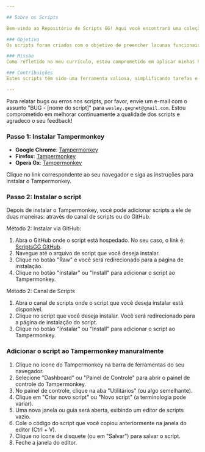 ```yaml
---

## Sobre os Scripts

Bem-vindo ao Repositório de Scripts GG! Aqui você encontrará uma coleção de scripts desenvolvidos para facilitar as atividades do nosso setor. 

### Objetivo
Os scripts foram criados com o objetivo de preencher lacunas funcionais em algumas plataformas da empresa. Utilizando JavaScript puro, muitas das funcionalidades foram implementadas através do Tampermonkey.

### Missão
Como refletido no meu currículo, estou comprometido em aplicar minhas habilidades para melhorar os processos e sistemas existentes. O desenvolvimento desses scripts é um passo concreto nessa direção.

### Contribuições
Estes scripts têm sido uma ferramenta valiosa, simplificando tarefas e aumentando a eficiência no nosso trabalho diário. Estou ciente de que com aprimoramento contínuo das minhas habilidades e conhecimento, posso ir ainda mais longe.

---
```


Para relatar bugs ou erros nos scripts, por favor, envie um e-mail com o assunto "BUG - [nome do script]" para `wesley.gegnet@gmail.com`. Estou comprometido em melhorar continuamente a qualidade dos scripts e agradeco o seu feedback!




### Passo 1: Instalar Tampermonkey

- **Google Chrome**: [Tampermonkey](https://chromewebstore.google.com/detail/tampermonkey/dhdgffkkebhmkfjojejmpbldmpobfkfo?hl=pt-BR)
- **Firefox**: [Tampermonkey](https://addons.mozilla.org/pt-BR/firefox/addon/tampermonkey/)
- **Opera Gx**: [Tampermonkey](https://addons.opera.com/pt-br/extensions/details/tampermonkey-beta/)

Clique no link correspondente ao seu navegador e siga as instruções para instalar o Tampermonkey.

### Passo 2: Instalar o script

Depois de instalar o Tampermonkey, você pode adicionar scripts a ele de duas maneiras: através do canal de scripts ou do GitHub.

Método 2: Instalar via GitHub:
1. Abra o GitHub onde o script está hospedado. No seu caso, o link é: [ScriptsGG GitHub](https://github.com/wrGGsiq/scriptsGG).
2. Navegue até o arquivo de script que você deseja instalar.
3. Clique no botão "Raw" e você será redirecionado para a página de instalação.
4. Clique no botão "Instalar" ou "Install" para adicionar o script ao Tampermonkey.

Método 2: Canal de Scripts
1. Abra o canal de scripts onde o script que você deseja instalar está disponível.
2. Clique no script que você deseja instalar. Você será redirecionado para a página de instalação do script.
3. Clique no botão "Instalar" ou "Install" para adicionar o script ao Tampermonkey.


### Adicionar o script ao Tampermonkey manuralmente

1. Clique no ícone do Tampermonkey na barra de ferramentas do seu navegador.
2. Selecione "Dashboard" ou "Painel de Controle" para abrir o painel de controle do Tampermonkey.
3. No painel de controle, clique na aba "Utilitários" (ou algo semelhante).
4. Clique em "Criar novo script" ou "Novo script" (a terminologia pode variar).
5. Uma nova janela ou guia será aberta, exibindo um editor de scripts vazio.
6. Cole o código do script que você copiou anteriormente na janela do editor (Ctrl + V).
7. Clique no ícone de disquete (ou em "Salvar") para salvar o script.
8. Feche a janela do editor.
